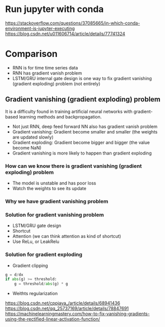 # Run jupyter with conda 
https://stackoverflow.com/questions/37085665/in-which-conda-environment-is-jupyter-executing  
https://blog.csdn.net/u011606714/article/details/77741324  

# Comparison  
* RNN is for time time series data
* RNN has gradient vanish problem
* LSTM/GRU internal gate design is one way to fix gradient vanishing (gradient exploding) problem (not entirely)

## Gradient vanishing (gradient exploding) problem
It is a difficulty found in training artificial neural networks with gradient-based learning methods and backpropagation.  

* Not just RNN, deep feed forward NN also has gradient vanish problem
* Gradient vanishing: Gradient become smaller and smaller (the weights are updated slowly)
* Gradient exploding: Gradient become bigger and bigger (the value become NaN)
* Gradient vanishing is more likely to happen than gradient exploding

### How can we know there is gradient vanishing (gradient exploding) problem
* The model is unstable and has poor loss
* Watch the weights to see its update

### Why we have gradient vanishing problem

### Solution for gradient vanishing problem
* LSTM/GRU gate design
* Shortcut
* Attention (we can think attention as kind of shortcut)
* Use ReLu, or LeakRelu

### Solution for gradient exploding
* Gradient clipping  
```python
g = d/dx
if abs(g) >= threshold:
    g = threshold/abs(g) * g
```
* Weithts regularization

https://blog.csdn.net/cppjava_/article/details/68941436  
https://blog.csdn.net/qq_25737169/article/details/78847691  
https://machinelearningmastery.com/how-to-fix-vanishing-gradients-using-the-rectified-linear-activation-function/  
